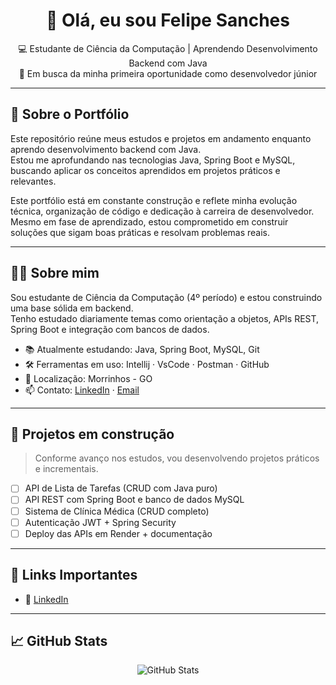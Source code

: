 <h1 align="center">👋 Olá, eu sou Felipe Sanches</h1>

<p align="center">
  💻 Estudante de Ciência da Computação | Aprendendo Desenvolvimento Backend com Java<br>
  🚀 Em busca da minha primeira oportunidade como desenvolvedor júnior<br>
</p>

---

## 📌 Sobre o Portfólio

Este repositório reúne meus estudos e projetos em andamento enquanto aprendo desenvolvimento backend com Java.  
Estou me aprofundando nas tecnologias Java, Spring Boot e MySQL, buscando aplicar os conceitos aprendidos em projetos práticos e relevantes.

Este portfólio está em constante construção e reflete minha evolução técnica, organização de código e dedicação à carreira de desenvolvedor.  
Mesmo em fase de aprendizado, estou comprometido em construir soluções que sigam boas práticas e resolvam problemas reais.

---

## 👨‍💻 Sobre mim

Sou estudante de Ciência da Computação (4º período) e estou construindo uma base sólida em backend.  
Tenho estudado diariamente temas como orientação a objetos, APIs REST, Spring Boot e integração com bancos de dados.

- 📚 Atualmente estudando: Java, Spring Boot, MySQL, Git
- 🛠️ Ferramentas em uso: Intellij · VsCode · Postman · GitHub
- 📍 Localização: Morrinhos - GO
- 📫 Contato: [LinkedIn](https://www.linkedin.com/in/felipe-sanches-nunes) · [Email](felipesanchesnunes26@gmail.com)

---

## 🚧 Projetos em construção

> Conforme avanço nos estudos, vou desenvolvendo projetos práticos e incrementais.

- [ ] API de Lista de Tarefas (CRUD com Java puro)
- [ ] API REST com Spring Boot e banco de dados MySQL
- [ ] Sistema de Clínica Médica (CRUD completo)
- [ ] Autenticação JWT + Spring Security
- [ ] Deploy das APIs em Render + documentação

---

## 📎 Links Importantes

- 🔗 [LinkedIn](https://www.linkedin.com/in/felipe-sanches-nunes)

---

## 📈 GitHub Stats

<p align="center">
  <img src="https://github-readme-stats.vercel.app/api?username=felipesanches&show_icons=true&theme=default" alt="GitHub Stats"/>
</p>
